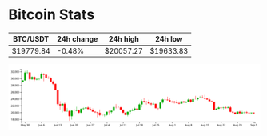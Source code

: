 # Bitcoin Stats

BTC/USDT|24h change|24h high|24h low|
|---|---|---|---|
|$19779.84|-0.48%|$20057.27|$19633.83|

<img src="./chart.svg">
